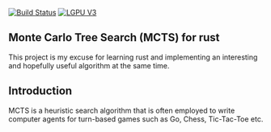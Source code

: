 
[![Build Status](https://travis-ci.org/jbornschein/rust-mcts.svg)](https://travis-ci.org/jbornschein/rust-mcts)
[![LGPU V3](https://img.shields.io/github/license/jbornschein/rust-mcts.svg?style=flat)](http://choosealicense.com/licenses/lgpl-3.0/)

Monte Carlo Tree Search (MCTS) for rust 
---------------------------------------

This project is my excuse for learning rust and implementing an interesting 
and hopefully useful algorithm at the same time.

Introduction 
------------

MCTS is a heuristic search algorithm that is often employed to write 
computer agents for turn-based games such as Go, Chess, Tic-Tac-Toe etc.

